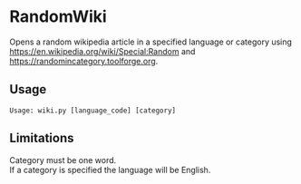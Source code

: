 # RandomWiki
Opens a random wikipedia article in a specified language or category using https://en.wikipedia.org/wiki/Special:Random and https://randomincategory.toolforge.org. 

## Usage

    Usage: wiki.py [language_code] [category]

## Limitations

Category must be one word.\
If a category is specified the language will be English.
